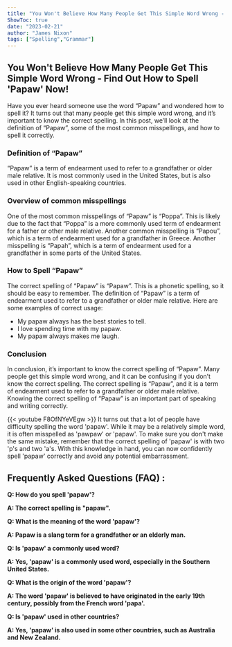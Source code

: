 ```yaml
---
title: "You Won't Believe How Many People Get This Simple Word Wrong - Find Out How to Spell 'Papaw' Now!"
ShowToc: true 
date: "2023-02-21"
author: "James Nixon" 
tags: ["Spelling","Grammar"]
---
```

## You Won't Believe How Many People Get This Simple Word Wrong - Find Out How to Spell 'Papaw' Now!

Have you ever heard someone use the word “Papaw” and wondered how to spell it? It turns out that many people get this simple word wrong, and it’s important to know the correct spelling. In this post, we’ll look at the definition of “Papaw”, some of the most common misspellings, and how to spell it correctly. 

### Definition of “Papaw”

“Papaw” is a term of endearment used to refer to a grandfather or older male relative. It is most commonly used in the United States, but is also used in other English-speaking countries.

### Overview of common misspellings

One of the most common misspellings of “Papaw” is “Poppa”. This is likely due to the fact that “Poppa” is a more commonly used term of endearment for a father or other male relative. Another common misspelling is “Papou”, which is a term of endearment used for a grandfather in Greece. Another misspelling is “Papah”, which is a term of endearment used for a grandfather in some parts of the United States.

### How to Spell “Papaw”

The correct spelling of “Papaw” is “Papaw”. This is a phonetic spelling, so it should be easy to remember. The definition of “Papaw” is a term of endearment used to refer to a grandfather or older male relative. Here are some examples of correct usage: 

* My papaw always has the best stories to tell.
* I love spending time with my papaw.
* My papaw always makes me laugh.

### Conclusion

In conclusion, it’s important to know the correct spelling of “Papaw”. Many people get this simple word wrong, and it can be confusing if you don’t know the correct spelling. The correct spelling is “Papaw”, and it is a term of endearment used to refer to a grandfather or older male relative. Knowing the correct spelling of “Papaw” is an important part of speaking and writing correctly.

{{< youtube F8OfNYeVEgw >}} 
It turns out that a lot of people have difficulty spelling the word 'papaw'. While it may be a relatively simple word, it is often misspelled as 'pawpaw' or 'papaw'. To make sure you don't make the same mistake, remember that the correct spelling of 'papaw' is with two 'p's and two 'a's. With this knowledge in hand, you can now confidently spell 'papaw' correctly and avoid any potential embarrassment.

## Frequently Asked Questions (FAQ) :
**Q: How do you spell 'papaw'?**

**A: The correct spelling is "papaw".**

**Q: What is the meaning of the word 'papaw'?**

**A: Papaw is a slang term for a grandfather or an elderly man.**

**Q: Is 'papaw' a commonly used word?**

**A: Yes, 'papaw' is a commonly used word, especially in the Southern United States.**

**Q: What is the origin of the word 'papaw'?**

**A: The word 'papaw' is believed to have originated in the early 19th century, possibly from the French word 'papa'.**

**Q: Is 'papaw' used in other countries?**

**A: Yes, 'papaw' is also used in some other countries, such as Australia and New Zealand.**





